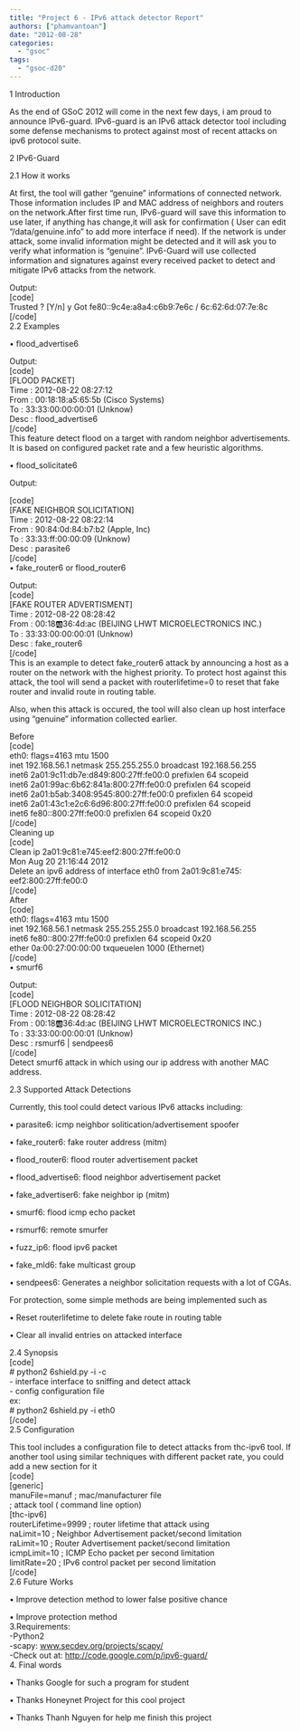 ```yaml
---
title: "Project 6 - IPv6 attack detector Report"
authors: ["phamvantoan"]
date: "2012-08-28"
categories: 
  - "gsoc"
tags: 
  - "gsoc-d20"
---
```


1 Introduction  
  
As the end of GSoC 2012 will come in the next few days, i am proud to announce IPv6-guard. IPv6-guard is an IPv6 attack detector tool including some defense mechanisms to protect against most of recent attacks on ipv6 protocol suite.  
  
2 IPv6-Guard  
  
2.1 How it works  
  
At first, the tool will gather “genuine” informations of connected network. Those information includes IP and MAC address of neighbors and routers on the network.After first time run, IPv6-guard will save this information to use later, if anything has change,it will ask for confirmation ( User can edit “/data/genuine.info” to add more interface if need). If the network is under attack, some invalid information might be detected and it will ask you to verify what information is “genuine”. IPv6-Guard will use collected information and signatures against every received packet to detect and mitigate IPv6 attacks from the network.  
  
Output:  
\[code\]  
Trusted ? \[Y/n\] y Got fe80::9c4e:a8a4:c6b9:7e6c / 6c:62:6d:07:7e:8c  
\[/code\]  
2.2 Examples  
  
• flood\_advertise6  
  
Output:  
\[code\]  
\[FLOOD PACKET\]  
Time : 2012-08-22 08:27:12  
From : 00:18:18:a5:65:5b (Cisco Systems)  
To : 33:33:00:00:00:01 (Unknow)  
Desc : flood\_advertise6  
\[/code\]  
This feature detect flood on a target with random neighbor advertisements. It is based on configured packet rate and a few heuristic algorithms.  
  
• flood\_solicitate6  
  
Output:  
  
\[code\]  
\[FAKE NEIGHBOR SOLICITATION\]  
Time : 2012-08-22 08:22:14  
From : 90:84:0d:84:b7:b2 (Apple, Inc)  
To : 33:33:ff:00:00:09 (Unknow)  
Desc : parasite6  
\[/code\]  
• fake\_router6 or flood\_router6  
  
Output:  
\[code\]  
\[FAKE ROUTER ADVERTISMENT\]  
Time : 2012-08-22 08:28:42  
From : 00:18:ab:36:4d:ac (BEIJING LHWT MICROELECTRONICS INC.)  
To : 33:33:00:00:00:01 (Unknow)  
Desc : fake\_router6  
\[/code\]  
This is an example to detect fake\_router6 attack by announcing a host as a router on the network with the highest priority. To protect host against this attack, the tool will send a packet with routerlifetime=0 to reset that fake router and invalid route in routing table.  
  
Also, when this attack is occured, the tool will also clean up host interface using “genuine” information collected earlier.  
  
Before  
\[code\]  
eth0: flags=4163 mtu 1500  
inet 192.168.56.1 netmask 255.255.255.0 broadcast 192.168.56.255  
inet6 2a01:9c11:db7e:d849:800:27ff:fe00:0 prefixlen 64 scopeid  
inet6 2a01:99ac:6b62:841a:800:27ff:fe00:0 prefixlen 64 scopeid  
inet6 2a01:b5ab:3408:9545:800:27ff:fe00:0 prefixlen 64 scopeid  
inet6 2a01:43c1:e2c6:6d96:800:27ff:fe00:0 prefixlen 64 scopeid  
inet6 fe80::800:27ff:fe00:0 prefixlen 64 scopeid 0x20  
\[/code\]  
Cleaning up  
\[code\]  
Clean ip 2a01:9c81:e745:eef2:800:27ff:fe00:0  
Mon Aug 20 21:16:44 2012  
Delete an ipv6 address of interface eth0 from 2a01:9c81:e745:  
eef2:800:27ff:fe00:0  
\[/code\]  
After  
\[code\]  
eth0: flags=4163 mtu 1500  
inet 192.168.56.1 netmask 255.255.255.0 broadcast 192.168.56.255  
inet6 fe80::800:27ff:fe00:0 prefixlen 64 scopeid 0x20  
ether 0a:00:27:00:00:00 txqueuelen 1000 (Ethernet)  
\[/code\]  
• smurf6  
  
Output:  
\[code\]  
\[FLOOD NEIGHBOR SOLICITATION\]  
Time : 2012-08-22 08:28:42  
From : 00:18:ab:36:4d:ac (BEIJING LHWT MICROELECTRONICS INC.)  
To : 33:33:00:00:00:01 (Unknow)  
Desc : rsmurf6 | sendpees6  
\[/code\]  
Detect smurf6 attack in which using our ip address with another MAC address.  
  
2.3 Supported Attack Detections  
  
Currently, this tool could detect various IPv6 attacks including:  
  
• parasite6: icmp neighbor solitication/advertisement spoofer  
  
• fake\_router6: fake router address (mitm)  
  
• flood\_router6: flood router advertisement packet  
  
• flood\_advertise6: flood neighbor advertisement packet  
  
• fake\_advertiser6: fake neighbor ip (mitm)  
  
• smurf6: flood icmp echo packet  
  
• rsmurf6: remote smurfer  
  
• fuzz\_ip6: flood ipv6 packet  
  
• fake\_mld6: fake multicast group  
  
• sendpees6: Generates a neighbor solicitation requests with a lot of CGAs.  
  
For protection, some simple methods are being implemented such as  
  
• Reset routerlifetime to delete fake route in routing table  
  
• Clear all invalid entries on attacked interface  
  
2.4 Synopsis  
\[code\]  
\# python2 6shield.py -i \-c  
\- interface interface to sniffing and detect attack  
\- config configuration file  
ex:  
\# python2 6shield.py -i eth0  
\[/code\]  
2.5 Configuration  
  
This tool includes a configuration file to detect attacks from thc-ipv6 tool. If another tool using similar techniques with different packet rate, you could add a new section for it  
\[code\]  
\[generic\]  
manuFile=manuf ; mac/manufacturer file  
; attack tool ( command line option)  
\[thc-ipv6\]  
routerLifetime=9999 ; router lifetime that attack using  
naLimit=10 ; Neighbor Advertisement packet/second limitation  
raLimit=10 ; Router Advertisement packet/second limitation  
icmpLimit=10 ; ICMP Echo packet per second limitation  
limitRate=20 ; IPv6 control packet per second limitation  
\[/code\]  
2.6 Future Works  
  
• Improve detection method to lower false positive chance  
  
• Improve protection method  
3.Requirements:  
\-Python2  
\-scapy: www.secdev.org/projects/scapy/  
\-Check out at: http://code.google.com/p/ipv6-guard/  
4\. Final words  
  
• Thanks Google for such a program for student  
  
• Thanks Honeynet Project for this cool project  
  
• Thanks Thanh Nguyen for help me finish this project
